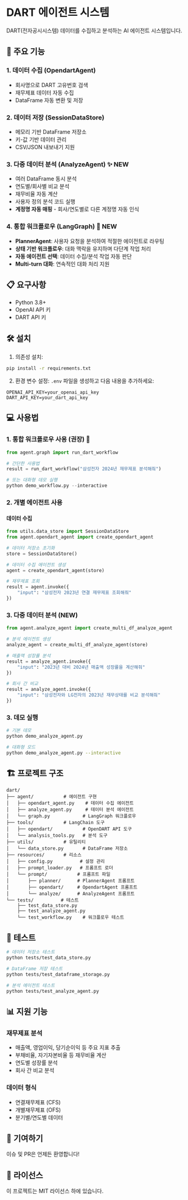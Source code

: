 # DART 에이전트 시스템

DART(전자공시시스템) 데이터를 수집하고 분석하는 AI 에이전트 시스템입니다.

## 🚀 주요 기능

### 1. 데이터 수집 (OpendartAgent)
- 회사명으로 DART 고유번호 검색
- 재무제표 데이터 자동 수집
- DataFrame 자동 변환 및 저장

### 2. 데이터 저장 (SessionDataStore)
- 메모리 기반 DataFrame 저장소
- 키-값 기반 데이터 관리
- CSV/JSON 내보내기 지원

### 3. 다중 데이터 분석 (AnalyzeAgent) ✨ NEW
- 여러 DataFrame 동시 분석
- 연도별/회사별 비교 분석
- 재무비율 자동 계산
- 사용자 정의 분석 코드 실행
- **계정명 자동 매핑** - 회사/연도별로 다른 계정명 자동 인식

### 4. 통합 워크플로우 (LangGraph) 🎯 NEW
- **PlannerAgent**: 사용자 요청을 분석하여 적절한 에이전트로 라우팅
- **상태 기반 워크플로우**: 대화 맥락을 유지하며 다단계 작업 처리
- **자동 에이전트 선택**: 데이터 수집/분석 작업 자동 판단
- **Multi-turn 대화**: 연속적인 대화 처리 지원

## 📋 요구사항

- Python 3.8+
- OpenAI API 키
- DART API 키

## 🛠️ 설치

1. 의존성 설치:
```bash
pip install -r requirements.txt
```

2. 환경 변수 설정:
`.env` 파일을 생성하고 다음 내용을 추가하세요:
```
OPENAI_API_KEY=your_openai_api_key
DART_API_KEY=your_dart_api_key
```

## 💻 사용법

### 1. 통합 워크플로우 사용 (권장) 🎯

```python
from agent.graph import run_dart_workflow

# 간단한 사용법
result = run_dart_workflow("삼성전자 2024년 재무제표 분석해줘")

# 또는 대화형 데모 실행
python demo_workflow.py --interactive
```

### 2. 개별 에이전트 사용

#### 데이터 수집

```python
from utils.data_store import SessionDataStore
from agent.opendart_agent import create_opendart_agent

# 데이터 저장소 초기화
store = SessionDataStore()

# 데이터 수집 에이전트 생성
agent = create_opendart_agent(store)

# 재무제표 조회
result = agent.invoke({
    "input": "삼성전자 2023년 연결 재무제표 조회해줘"
})
```

### 3. 다중 데이터 분석 (NEW)

```python
from agent.analyze_agent import create_multi_df_analyze_agent

# 분석 에이전트 생성
analyze_agent = create_multi_df_analyze_agent(store)

# 매출액 성장률 분석
result = analyze_agent.invoke({
    "input": "2023년 대비 2024년 매출액 성장률을 계산해줘"
})

# 회사 간 비교
result = analyze_agent.invoke({
    "input": "삼성전자와 LG전자의 2023년 재무상태를 비교 분석해줘"
})
```

### 3. 데모 실행

```bash
# 기본 데모
python demo_analyze_agent.py

# 대화형 모드
python demo_analyze_agent.py --interactive
```

## 🏗️ 프로젝트 구조

```
dart/
├── agent/           # 에이전트 구현
│   ├── opendart_agent.py    # 데이터 수집 에이전트
│   ├── analyze_agent.py     # 데이터 분석 에이전트
│   └── graph.py            # LangGraph 워크플로우
├── tools/           # LangChain 도구
│   ├── opendart/           # OpenDART API 도구
│   └── analysis_tools.py   # 분석 도구
├── utils/           # 유틸리티
│   └── data_store.py       # DataFrame 저장소
├── resources/       # 리소스
│   ├── config.py          # 설정 관리
│   ├── prompt_loader.py   # 프롬프트 로더
│   └── prompt/           # 프롬프트 파일
│       ├── planner/      # PlannerAgent 프롬프트
│       ├── opendart/     # OpendartAgent 프롬프트
│       └── analyze/      # AnalyzeAgent 프롬프트
└── tests/          # 테스트
    ├── test_data_store.py
    ├── test_analyze_agent.py
    └── test_workflow.py    # 워크플로우 테스트
```

## 🧪 테스트

```bash
# 데이터 저장소 테스트
python tests/test_data_store.py

# DataFrame 저장 테스트
python tests/test_dataframe_storage.py

# 분석 에이전트 테스트
python tests/test_analyze_agent.py
```

## 📊 지원 기능

### 재무제표 분석
- 매출액, 영업이익, 당기순이익 등 주요 지표 추출
- 부채비율, 자기자본비율 등 재무비율 계산
- 연도별 성장률 분석
- 회사 간 비교 분석

### 데이터 형식
- 연결재무제표 (CFS)
- 개별재무제표 (OFS)
- 분기별/연도별 데이터

## 🤝 기여하기

이슈 및 PR은 언제든 환영합니다!

## 📄 라이선스

이 프로젝트는 MIT 라이선스 하에 있습니다. 
